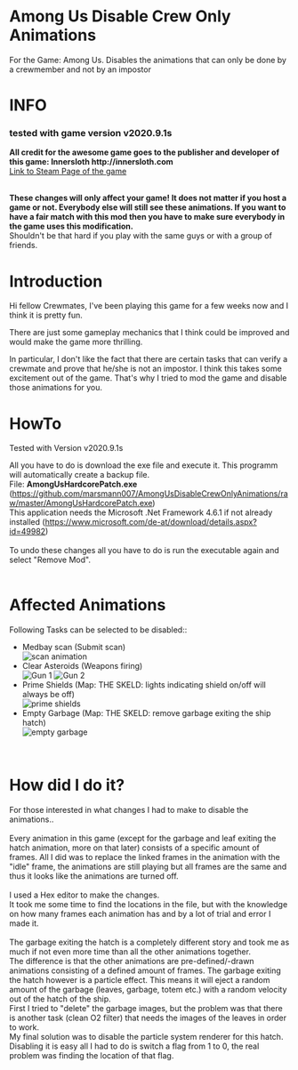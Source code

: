 
# Among Us Disable Crew Only Animations
For the Game: Among Us. Disables the animations that can only be done by a crewmember and not by an impostor



<h1>INFO</h1>
<h3>tested with game version v2020.9.1s</h3>
<b>All credit for the awesome game goes to the publisher and developer of this game: Innersloth http://innersloth.com</b><br>
<a href="https://store.steampowered.com/app/945360/Among_Us">Link to Steam Page of the game</a><br><br>

<b>These changes will only affect your game! It does not matter if you host a game or not. Everybody else will still see these animations. If you want to have a fair match with this mod then you have to make sure everybody in the game uses this modification.</b><br>
Shouldn't be that hard if you play with the same guys or with a group of friends.

<h1>Introduction</h1>
Hi fellow Crewmates,
I've been playing this game for a few weeks now and I think it is pretty fun.

There are just some gameplay mechanics that I think could be improved and would make the game more thrilling.

In particular, I don't like the fact that there are certain tasks that can verify a crewmate and prove that he/she is not an impostor. I think this takes some excitement out of the game.
That's why I tried to mod the game and disable those animations for you.

<h1>HowTo</h1>
Tested with Version v2020.9.1s

All you have to do is download the exe file and execute it. This programm will automatically create a backup file.<br>
File: <b>AmongUsHardcorePatch.exe</b> (https://github.com/marsmann007/AmongUsDisableCrewOnlyAnimations/raw/master/AmongUsHardcorePatch.exe)<br>
This application needs the Microsoft .Net Framework 4.6.1 if not already installed (https://www.microsoft.com/de-at/download/details.aspx?id=49982)
</b>
<br><br>
To undo these changes all you have to do is run the executable again and select "Remove Mod".<br>
<br>
<h1>Affected Animations</h1>
Following Tasks can be selected to be disabled::
<ul>
  <li>Medbay scan (Submit scan)</li>
 <img src="https://github.com/marsmann007/AmongUsDisableCrewOnlyAnimations/blob/master/SteamGuide/ScanAnimation.png" alt="scan animation"><br>
  <li>Clear Asteroids (Weapons firing)</li>
  <img src="https://github.com/marsmann007/AmongUsDisableCrewOnlyAnimations/blob/master/SteamGuide/Gunfire1.png" alt="Gun 1">
  <img src="https://github.com/marsmann007/AmongUsDisableCrewOnlyAnimations/blob/master/SteamGuide/gunfire2.png" alt="Gun 2"><br>
  <li>Prime Shields (Map: THE SKELD: lights indicating shield on/off will always be off)</li>
  <img src="https://github.com/marsmann007/AmongUsDisableCrewOnlyAnimations/blob/master/SteamGuide/PrimeShields.png" alt="prime shields"><br>
  <li>Empty Garbage (Map: THE SKELD: remove garbage exiting the ship hatch)</li>
  <img  src="https://github.com/marsmann007/AmongUsDisableCrewOnlyAnimations/blob/master/SteamGuide/garbage.png" alt="empty garbage">
</ul><br>

<h1>How did I do it?</h1>
For those interested in what changes I had to make to disable the animations..
<br><br>
Every animation in this game (except for the garbage and leaf exiting the hatch animation, more on that later) consists of a specific amount of frames. All I did was to replace the linked frames in the animation with the "idle" frame, the animations are still playing but all frames are the same and thus it looks like the animations are turned off.
<br><br>
I used a Hex editor to make the changes.<br>
It took me some time to find the locations in the file, but with the knowledge on how many frames each animation has and by a lot of trial and error I made it.
<br><br>
The garbage exiting the hatch is a completely different story and took me as much if not even more time than all the other animations together.<br>
The difference is that the other animations are pre-defined/-drawn animations consisting of a defined amount of frames.
The garbage exiting the hatch however is a particle effect. This means it will eject a random amount of the garbage (leaves, garbage, totem etc.) with a random velocity out of the hatch of the ship.<br>
First I tried to "delete" the garbage images, but the problem was that there is another task (clean O2 filter) that needs the images of the leaves in order to work.<br>
My final solution was to disable the particle system renderer for this hatch. Disabling it is easy all I had to do is switch a flag from 1 to 0, the real problem was finding the location of that flag.
